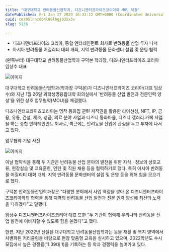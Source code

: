 ```yaml
---
title: "대구대학교 반려동물산업학과, 디즈니엔터프라이즈코리아와 MOU 체결"
datePublished: Fri Jan 27 2023 16:33:12 GMT+0000 (Coordinated Universal Time)
cuid: cm705lnnz004l08lbgj935x3v
slug: 5136

---
```



- 디즈니엔터프라이즈 코리아, 종합 엔터테인먼트 회사로 반려동물 산업 투자 나서
- 아시아 반려동물 어질리티 대회 개최, 지역 반려동물 문화센터 설립 및 운영 협력

(왼쪽부터) 대구대학교 반려동물산업학과 구덕본 학과장, 디즈니엔터프라이즈 코리아 임상수 대표

![이미지](https://cdn.hashnode.com/res/hashnode/image/upload/v1739258491111/0db65c01-8c72-46a8-bb6e-d08369ebceb9.jpeg)

대구대학교 반려동물산업학과(학과장 구덕본)가 디즈니엔터프라이즈 코리아(대표 임상수)와 지난 1월 26일 과학생명융합대학 회의실에서 '반려동물 산업 발전과 전문인력 양성'을 위한 상호 업무협약(MOU)을 체결했다.

디즈니엔터프라이즈코리아는 명작 동화집 관련 저작권을 활용한 라이선싱, NFT, IP, 금융, 유통, 건설, 제조, 상품, 의료 분야 사업과 디즈니 동화마을, 디즈니 갤러리 카페 사업을 하는 종합 엔터테인먼트 회사로, 최근에는 반려동물 산업에 관심을 두고 투자에 나서고 있다.

업무협약 기념 사진

![이미지](https://cdn.hashnode.com/res/hashnode/image/upload/v1739258493343/24b5345c-b2d7-4180-ac74-d2e83bb1b26b.jpeg)

이날 협약식을 통해 두 기관은 반려동물 산업 분야의 발전을 위한 지식ㆍ정보의 상호교류, 현장실습 및 교육훈련, 인턴 및 직원 채용 등을 협력하기로 했다. 특히 아시아 반려동물 어질리티 대회 개최, 지역 반려동물 문화센터의 설립 및 운영 등을 위해 힘을 모으기로 했다.

구덕본 반려동물산업학과장은 "다양한 분야에서 사업 역량을 쌓아 온 디즈니엔터프라이즈코리아와의 협력을 통해 지역의 반려동물 산업 발전과 전문 인력 양성에 최선의 노력을 다하겠다"고 말했다.

임상수 디즈니엔터프라이즈코리아 대표 또한 "두 기관이 협력해 우리나라 반려동물 산업 발전에 이바지할 수 있도록 힘을 쏟겠다"고 했다.

한편, 지난 2022년 신설된 대구대학교 반려동물산업학과는 동물 재활 및 복지 영역에서 차별화된 커리큘럼을 바탕으로 현장 맞춤형 교육을 실시하고 있으며, 2022학년도 수시모집에서 높은 경쟁률(11.39대 1)을 기록하는 등 학과 경쟁력을 높여가고 있다.